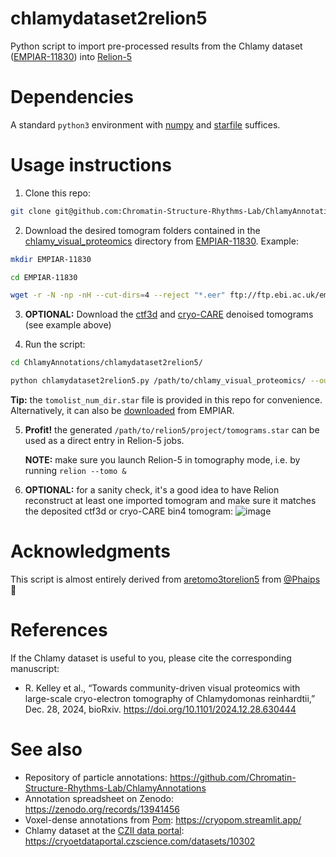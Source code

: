 # chlamydataset2relion5
Python script to import pre-processed results from the Chlamy dataset ([EMPIAR-11830](https://www.ebi.ac.uk/empiar/EMPIAR-11830/)) into [Relion-5](https://relion.readthedocs.io/en/release-5.0/STA_tutorial/index.html)

# Dependencies
A standard `python3` environment with [numpy](https://numpy.org/) and [starfile](https://github.com/teamtomo/starfile) suffices.

# Usage instructions

1. Clone this repo:
   
```bash
git clone git@github.com:Chromatin-Structure-Rhythms-Lab/ChlamyAnnotations.git
```
   
2. Download the desired tomogram folders contained in the [chlamy_visual_proteomics](https://ftp.ebi.ac.uk/empiar/world_availability/11830/data/chlamy_visual_proteomics/) directory from [EMPIAR-11830](https://www.ebi.ac.uk/empiar/EMPIAR-11830/). Example:

```bash
mkdir EMPIAR-11830

cd EMPIAR-11830

wget -r -N -np -nH --cut-dirs=4 --reject "*.eer" ftp://ftp.ebi.ac.uk/empiar/world_availability/11830/data/chlamy_visual_proteomics/01082023_BrnoKrios_Arctis_WebUI_Position_8/
```

3. **OPTIONAL:** Download the [ctf3d](https://ftp.ebi.ac.uk/empiar/world_availability/11830/data/ctf3d_bin4/) and [cryo-CARE](https://ftp.ebi.ac.uk/empiar/world_availability/11830/data/cryocare_bin4/) denoised tomograms (see example above)

4. Run the script:

```bash
cd ChlamyAnnotations/chlamydataset2relion5/

python chlamydataset2relion5.py /path/to/chlamy_visual_proteomics/ --output_dir /path/to/relion5/project/ --correspondence_star tomolist_num_dir.star --ctf3d /path/to/bin4_ctf3d/ --cryocare /path/to/bin4_cryocare/`
```

**Tip:** the `tomolist_num_dir.star` file is provided in this repo for convenience. Alternatively, it can also be [downloaded](https://ftp.ebi.ac.uk/empiar/world_availability/11830/data/chlamy_visual_proteomics/tomolist_num_dir.star) from EMPIAR.

5. **Profit!** the generated `/path/to/relion5/project/tomograms.star` can be used as a direct entry in Relion-5 jobs.

   **NOTE:** make sure you launch Relion-5 in tomography mode, i.e. by running `relion --tomo &`

6. **OPTIONAL:** for a sanity check, it's a good idea to have Relion reconstruct at least one imported tomogram and make sure it matches the deposited ctf3d or cryo-CARE bin4 tomogram:
![image](https://github.com/user-attachments/assets/a37b6556-b14c-4951-b92a-87bc2094c1b8)


# Acknowledgments
This script is almost entirely derived from [aretomo3torelion5](https://github.com/Phaips/aretomo3torelion5/) from [@Phaips](https://github.com/Phaips) 🚀

# References
If the Chlamy dataset is useful to you, please cite the corresponding manuscript:

* R. Kelley et al., “Towards community-driven visual proteomics with large-scale cryo-electron tomography of Chlamydomonas reinhardtii,” Dec. 28, 2024, bioRxiv. https://doi.org/10.1101/2024.12.28.630444

# See also
* Repository of particle annotations: https://github.com/Chromatin-Structure-Rhythms-Lab/ChlamyAnnotations
* Annotation spreadsheet on Zenodo: https://zenodo.org/records/13941456
* Voxel-dense annotations from [Pom](https://pom-cryoet.readthedocs.io/): https://cryopom.streamlit.app/
* Chlamy dataset at the [CZII data portal](https://cryoetdataportal.czscience.com/): https://cryoetdataportal.czscience.com/datasets/10302

